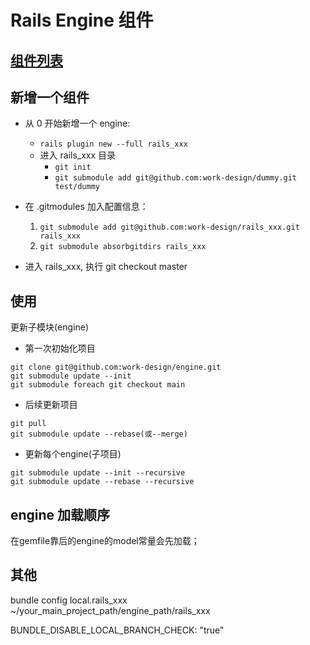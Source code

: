 # Rails Engine 组件

## [组件列表](https://work.design/price)


## 新增一个组件

* 从 0 开始新增一个 engine:
  * `rails plugin new --full rails_xxx`
  * 进入 rails_xxx 目录
    * `git init`
    * `git submodule add git@github.com:work-design/dummy.git test/dummy`
* 在 .gitmodules 加入配置信息：
  1. `git submodule add git@github.com:work-design/rails_xxx.git rails_xxx`
  2. `git submodule absorbgitdirs rails_xxx`

* 进入 rails_xxx, 执行 git checkout master

## 使用

更新子模块(engine)

* 第一次初始化项目
```
git clone git@github.com:work-design/engine.git
git submodule update --init
git submodule foreach git checkout main
```

* 后续更新项目
```
git pull
git submodule update --rebase(或--merge) 
```

* 更新每个engine(子项目)
```shell
git submodule update --init --recursive
git submodule update --rebase --recursive
```

## engine 加载顺序
在gemfile靠后的engine的model常量会先加载； 


## 其他
bundle config local.rails_xxx ~/your_main_project_path/engine_path/rails_xxx

BUNDLE_DISABLE_LOCAL_BRANCH_CHECK: "true"

